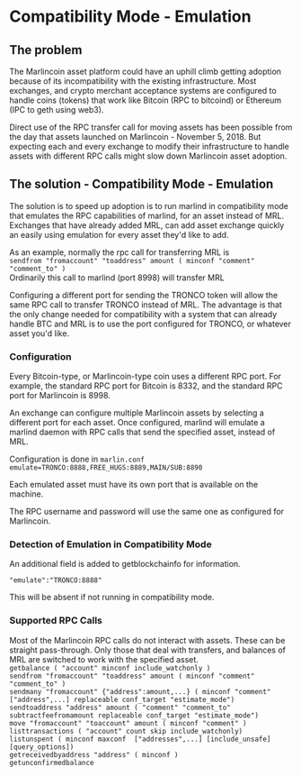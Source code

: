 # Compatibility Mode - Emulation

## The problem
The Marlincoin asset platform could have an uphill climb getting adoption because of its incompatibility with the existing infrastructure.  Most exchanges, and crypto merchant acceptance systems are configured to handle coins (tokens) that work like Bitcoin (RPC to bitcoind) or Ethereum (IPC to geth using web3).

Direct use of the RPC transfer call for moving assets has been possible from the day that assets launched on Marlincoin - November 5, 2018.  But expecting each and every exchange to modify their infrastructure to handle assets with different RPC calls might slow down Marlincoin asset adoption.

## The solution - Compatibility Mode - Emulation
The solution is to speed up adoption is to run marlind in compatibility mode that emulates the RPC capabilities of marlind, for an asset instead of MRL.  Exchanges that have already added MRL, can add asset exchange quickly an easily using emulation for every asset they'd like to add.

As an example, normally the rpc call for transferring MRL is   
```sendfrom "fromaccount" "toaddress" amount ( minconf "comment" "comment_to" )```   
Ordinarily this call to marlind (port 8998) will transfer MRL

Configuring a different port for sending the TRONCO token will allow the same RPC call to transfer TRONCO instead of MRL.  The advantage is that the only change needed for compatibility with a system that can already handle BTC and MRL is to use the port configured for TRONCO, or whatever asset you'd like.

### Configuration
Every Bitcoin-type, or Marlincoin-type coin uses a different RPC port.  For example, the standard RPC port for Bitcoin is 8332, and the standard RPC port for Marlincoin is 8998.

An exchange can configure multiple Marlincoin assets by selecting a different port for each asset.  Once configured, marlind will emulate a marlind daemon with RPC calls that send the specified asset, instead of MRL.

Configuration is done in ```marlin.conf```  
```emulate=TRONCO:8888,FREE_HUGS:8889,MAIN/SUB:8890```

Each emulated asset must have its own port that is available on the machine.

The RPC username and password will use the same one as configured for Marlincoin.

### Detection of Emulation in Compatibility Mode
An additional field is added to getblockchainfo for information. 

```"emulate":"TRONCO:8888"```

This will be absent if not running in compatibility mode.

### Supported RPC Calls

Most of the Marlincoin RPC calls do not interact with assets.  These can be straight pass-through.  Only those that deal with transfers, and balances of MRL are switched to work with the specified asset.  
```getbalance ( "account" minconf include_watchonly )```  
```sendfrom "fromaccount" "toaddress" amount ( minconf "comment" "comment_to" )```    
```sendmany "fromaccount" {"address":amount,...} ( minconf "comment" ["address",...] replaceable conf_target "estimate_mode")```  
```sendtoaddress "address" amount ( "comment" "comment_to" subtractfeefromamount replaceable conf_target "estimate_mode")```  
```move "fromaccount" "toaccount" amount ( minconf "comment" )```  
```listtransactions ( "account" count skip include_watchonly)```  
```listunspent ( minconf maxconf  ["addresses",...] [include_unsafe] [query_options])```  
```getreceivedbyaddress "address" ( minconf )```  
```getunconfirmedbalance```  


